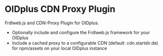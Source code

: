 # OIDplus CDN Proxy Plugin
Frdlweb.js and CDN-Proxy Plugin for OIDplus.

- Optionally include and configure the Frdlweb.js framework for your OIDplus
- Include a cached proxy to a configurable CDN (default: cdn.startdir.de) for npm/assets on your local OIDplus instance
